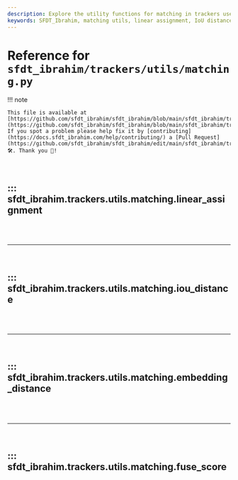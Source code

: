 ```yaml
---
description: Explore the utility functions for matching in trackers used by SFDT_Ibrahim, including linear assignment, IoU distance, embedding distance, and more.
keywords: SFDT_Ibrahim, matching utils, linear assignment, IoU distance, embedding distance, fuse score, tracking, Python, documentation
---
```


# Reference for `sfdt_ibrahim/trackers/utils/matching.py`

!!! note

    This file is available at [https://github.com/sfdt_ibrahim/sfdt_ibrahim/blob/main/sfdt_ibrahim/trackers/utils/matching.py](https://github.com/sfdt_ibrahim/sfdt_ibrahim/blob/main/sfdt_ibrahim/trackers/utils/matching.py). If you spot a problem please help fix it by [contributing](https://docs.sfdt_ibrahim.com/help/contributing/) a [Pull Request](https://github.com/sfdt_ibrahim/sfdt_ibrahim/edit/main/sfdt_ibrahim/trackers/utils/matching.py) 🛠️. Thank you 🙏!

<br>

## ::: sfdt_ibrahim.trackers.utils.matching.linear_assignment

<br><br><hr><br>

## ::: sfdt_ibrahim.trackers.utils.matching.iou_distance

<br><br><hr><br>

## ::: sfdt_ibrahim.trackers.utils.matching.embedding_distance

<br><br><hr><br>

## ::: sfdt_ibrahim.trackers.utils.matching.fuse_score

<br><br>

